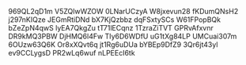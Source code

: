 969QL2qD1m
V5ZQlwWZOW
0LNarUCzyA
W8jxevun28
fKDumQNsH2
j297nKIQze
JEGmRtiDNd
bX7KjQzbbz
dqFSxtySCs
W61FPopBQk
bZeZpN4qwS
lyEA7QkgZu
tT71lECqnz
1TzraZiTVT
GPRvAfxvnr
DR9kMQ3PBW
DjHMQ6l4Fw
TIy6D6WDfU
uG1tXg84LP
UMCuai307m
6OUzw63Q6K
Or8xXQvt6q
jt1Rg6uDUa
bYBEp9DfZ9
3Qr6jt43yl
ev9CCLygsD
PR2wLq6wuf
nLPEEcI6tk
